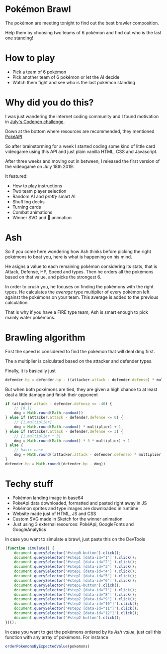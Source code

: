 # Pokémon Brawl
The pokémon are meeting tonight to find out the best brawler composition.

Help them by choosing two teams of 6 pokémon and find out who is the last one standing!

# How to play
- Pick a team of 6 pokémon
- Pick another team of 6 pokémon or let the AI decide
- Watch them fight and see who is the last pokémon standing

# Why did you do this?
I was just wandering the internet coding community and I found motivation in [July's Codepen challenge](https://codepen.io/challenges/2019/july/3).

Down at the bottom where resources are recommended, they mentioned [PokéAPI](https://pokeapi.co/)

So after brainstorming for a week I started coding some kind of little card videogame using this API and just plain vanilla HTML, CSS and Javascript.

After three weeks and moving out in between, I released the first version of the videogame on July 18th 2019.

It featured:
- How to play instructions
- Two team player selection
- Random AI and _pretty_ smart AI
- Shuffling decks
- Turning cards
- Combat animations
- Winner SVG and 🎉 animation

# Ash
So if you come here wondering how Ash thinks before picking the right pokémons to beat you, here is what is happening on his mind.

He asigns a value to each remaining pokémon considering its stats, that is Attack, Defense, HP, Speed and types. Then he orders all the pokémons based on that value, and picks the strongest 6.

In order to crush you, he focuses on finding the pokémons with the right types. He calculates the _average_ type multiplier of every pokémon left against the pokémons on your team. This average is added to the previous calculation.

That is why if you have a FIRE type team, Ash is smart enough to pick mainly water pokémons.

# Brawling algorithm
First the speed is considered to find the pokémon that will deal dmg first.

The a multiplier is calculated based on the attacker and defender types.

Finally, it is basically just 

```Javascript
defender.hp = defender.hp - ((attacker.attack - defender.defense) * multiplier)
```

But when both pokémons are tied, they are given a high chance to at least deal a little damage and finish their opponent

```Javascript 
if (attacker.attack - defender.defense <= -40) {
    // [0,1]
    dmg = Math.round(Math.random())
} else if (attacker.attack - defender.defense <= 0) {
    // [1,multiplier]
    dmg = Math.round(Math.random() * multiplier) + 1
} else if (attacker.attack - defender.defense <= 3) {
    // [1,multiplier * 3]
    dmg = Math.round(Math.random() * 3 * multiplier) + 1
} else {
    // basic case
    dmg = Math.round((attacker.attack - defender.defense) * multiplier)
}
defender.hp = Math.round((defender.hp - dmg))
```

# Techy stuff
- Pokémon landing image in base64
- PokeApi data downloaded, formatted and pasted right away in JS
- Pokémon sprites and type images are downloaded in runtime
- Website made just of HTML, JS and CSS
- Custom SVG made in Sketch for the winner animation
- Just using 3 external resources: PokéApi, GoogleFonts and GoogleAnalytics

In case you want to simulate a brawl, just paste this on the DevTools

```Javascript
(function simulate() {
    document.querySelector('#step0-button').click();
    document.querySelector('#step1 [data-id="1"]').click();
    document.querySelector('#step1 [data-id="2"]').click();
    document.querySelector('#step1 [data-id="3"]').click();
    document.querySelector('#step1 [data-id="4"]').click();
    document.querySelector('#step1 [data-id="5"]').click();
    document.querySelector('#step1 [data-id="6"]').click();
    document.querySelector('#step1-button').click();
    document.querySelector('#step2 [data-id="7"]').click();
    document.querySelector('#step2 [data-id="8"]').click();
    document.querySelector('#step2 [data-id="9"]').click();
    document.querySelector('#step2 [data-id="10"]').click();
    document.querySelector('#step2 [data-id="11"]').click();
    document.querySelector('#step2 [data-id="12"]').click();
    document.querySelector('#step2-button').click();
})();
```

In case you want to get the pokémons ordered by its _Ash value_, just call this function with any array of pokémons. For instance

```Javascript
orderPokemonsByExpectedValue(pokemons)
```